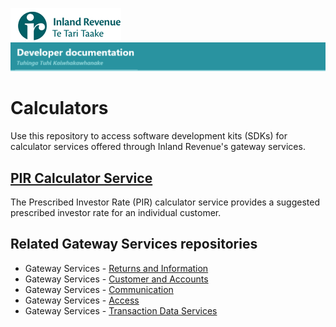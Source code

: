 ![IRD logo](Images/IRlogo.gif)
![Software Dev](Images/SoftwareDev.png)

# Calculators

Use this repository to access software development kits (SDKs) for calculator services offered through Inland Revenue's gateway services.

## [PIR Calculator Service](./Service%20–%20PIR%20Calculator/)

The Prescribed Investor Rate (PIR) calculator service provides a suggested prescribed investor rate for an individual customer.


## Related Gateway Services repositories

* Gateway Services - [Returns and Information](https://github.com/InlandRevenue/Gateway_Services-Returns-and-Information)
* Gateway Services - [Customer and Accounts](https://github.com/InlandRevenue/Gateway_Services-Customer-and-Account)
* Gateway Services - [Communication](https://github.com/InlandRevenue/Gateway_Services-Communication)
* Gateway Services - [Access](https://github.com/InlandRevenue/Gateway_Services-Access)
* Gateway Services - [Transaction Data Services](https://github.com/InlandRevenue/Gateway_Services-Transaction-data-services)
